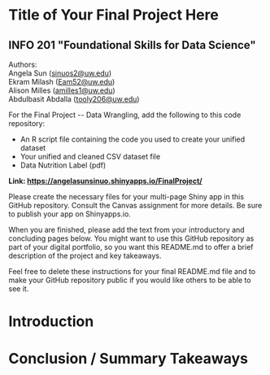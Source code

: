 # Title of Your Final Project Here 
## INFO 201 "Foundational Skills for Data Science"

Authors:  
Angela Sun (sinuos2@uw.edu)  
Ekram Milash (Eam52@uw.edu)  
Alison Milles (amilles1@uw.edu)  
Abdulbasit Abdalla (tooly206@uw.edu) 


For the Final Project -- Data Wrangling, add the following to this code repository:

* An R script file containing the code you used to create your unified dataset 
* Your unified and cleaned CSV dataset file
* Data Nutrition Label (pdf) 


**Link: https://angelasunsinuo.shinyapps.io/FinalProject/**

Please create the necessary files for your multi-page Shiny app in this GitHub repository. Consult the Canvas assignment for more details. Be sure to publish your app on Shinyapps.io.

When you are finished, please add the text from your introductory and concluding pages below. You might want to use this GitHub repository as part of your digital portfolio, so you want this README.md to offer a brief description of the project and key takeaways.

Feel free to delete these instructions for your final README.md file and to make your GitHub repository public if you would like others to be able to see it. 

# Introduction



# Conclusion / Summary Takeaways

